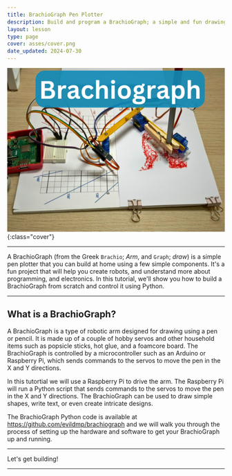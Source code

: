 ```yaml
---
title: BrachioGraph Pen Plotter
description: Build and program a BrachioGraph; a simple and fun drawing robot that can be controlled using Python.
layout: lesson
type: page
cover: asses/cover.png
date_updated: 2024-07-30
---
```


![Cover](assets/cover.png){:class="cover"}

---

A BrachioGraph (from the Greek `Brachio`; *Arm*, and `Graph`; *draw*) is a simple pen plotter that you can build at home using a few simple components. It's a fun project that will help you create robots, and understand more about programming, and electronics. In this tutorial, we'll show you how to build a BrachioGraph from scratch and control it using Python.

---

## What is a BrachioGraph?

A BrachioGraph is a type of robotic arm designed for drawing using a pen or pencil. It is made up of a couple of hobby servos and other household items such as popsicle sticks, hot glue, and a foamcore board. The BrachioGraph is controlled by a microcontroller such as an Arduino or Raspberry Pi, which sends commands to the servos to move the pen in the X and Y directions.

In this tutortial we will use a Raspberry Pi to drive the arm. The Raspberry Pi will run a Python script that sends commands to the servos to move the pen in the X and Y directions. The BrachioGraph can be used to draw simple shapes, write text, or even create intricate designs.

The BrachioGraph Python code is available at <https://github.com/evildmp/brachiograph> and we will walk you through the process of setting up the hardware and software to get your BrachioGraph up and running.

---

Let's get building!

---
